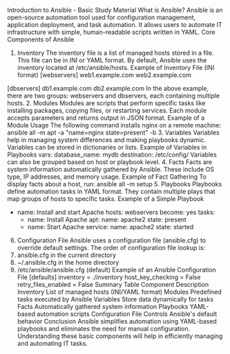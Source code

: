 Introduction to Ansible - Basic Study Material
What is Ansible?
Ansible is an open-source automation tool used for configuration management, application deployment, and task automation. It allows users to automate IT infrastructure with simple, human-readable scripts written in YAML.
Core Components of Ansible
1. Inventory
The inventory file is a list of managed hosts stored in a file. This file can be in INI or YAML format. By default, Ansible uses the inventory located at /etc/ansible/hosts.
Example of Inventory File (INI format)
[webservers]
web1.example.com
web2.example.com

[dbservers]
db1.example.com
db2.example.com
In the above example, there are two groups: webservers and dbservers, each containing multiple hosts.
2. Modules
Modules are scripts that perform specific tasks like installing packages, copying files, or restarting services. Each module accepts parameters and returns output in JSON format.
Example of a Module Usage
The following command installs nginx on a remote machine:
ansible all -m apt -a "name=nginx state=present" -b
3. Variables
Variables help in managing system differences and making playbooks dynamic. Variables can be stored in dictionaries or lists.
Example of Variables in Playbooks
vars:
  database_name: mydb
  destination: /etc/config/
Variables can also be grouped based on host or playbook level.
4. Facts
Facts are system information automatically gathered by Ansible. These include OS type, IP addresses, and memory usage.
Example of Fact Gathering
To display facts about a host, run:
ansible all -m setup
5. Playbooks
Playbooks define automation tasks in YAML format. They contain multiple plays that map groups of hosts to specific tasks.
Example of a Simple Playbook
- name: Install and start Apache
  hosts: webservers
  become: yes
  tasks:
    - name: Install Apache
      apt:
        name: apache2
        state: present
    - name: Start Apache
      service:
        name: apache2
        state: started
6. Configuration File
Ansible uses a configuration file (ansible.cfg) to override default settings. The order of configuration file lookup is:
1.	ansible.cfg in the current directory
2.	~/.ansible.cfg in the home directory
3.	/etc/ansible/ansible.cfg (default)
Example of an Ansible Configuration File
[defaults]
inventory = ./inventory
host_key_checking = False
retry_files_enabled = False
Summary Table
Component	Description
Inventory	List of managed hosts (INI/YAML format)
Modules	Predefined tasks executed by Ansible
Variables	Store data dynamically for tasks
Facts	Automatically gathered system information
Playbooks	YAML-based automation scripts
Configuration File	Controls Ansible's default behavior
Conclusion
Ansible simplifies automation using YAML-based playbooks and eliminates the need for manual configuration. Understanding these basic components will help in efficiently managing and automating IT tasks.

